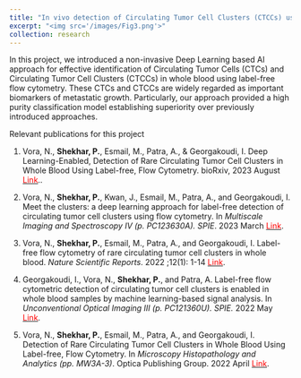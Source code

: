 ```yaml
---
title: "In vivo detection of Circulating Tumor Cell Clusters (CTCCs) using label-free flow cytometry"
excerpt: "<img src='/images/Fig3.png'>"
collection: research
---
```

In this project, we introduced a non-invasive Deep Learning based AI approach for effective identification of Circulating Tumor Cells (CTCs) and Circulating Tumor Cell Clusters (CTCCs) in whole blood using label-free flow cytometry. These CTCs and CTCCs are widely regarded as important biomarkers of metastatic growth. Particularly, our approach provided a high purity classification model establishing superiority over previously introduced approaches.

Relevant publications for this project
1. Vora, N., **Shekhar, P.**, Esmail, M., Patra, A., & Georgakoudi, I. Deep Learning-Enabled, Detection of Rare Circulating Tumor Cell Clusters in Whole Blood Using Label-free, Flow Cytometry. bioRxiv, 2023 August <a href="https://www.biorxiv.org/content/10.1101/2023.08.01.551485v1.abstract" target="_blank"><span style="color:red">Link</span></a>..

2. Vora, N., **Shekhar, P.**, Kwan, J., Esmail, M., Patra, A., and Georgakoudi, I. Meet the clusters: a deep learning approach for label-free detection of circulating tumor cell clusters using flow cytometry. In *Multiscale Imaging and Spectroscopy IV (p. PC123630A). SPIE*. 2023 March <a href="https://www.spiedigitallibrary.org/conference-proceedings-of-spie/PC12363/PC123630A/Meet-the-clusters--a-deep-learning-approach-for-label/10.1117/12.2649335.full" target="_blank"><span style="color:red">Link</span></a>.

3. Vora, N., **Shekhar, P.**, Esmail, M., Patra, A., and Georgakoudi, I. Label-free flow cytometry of rare circulating tumor cell clusters in whole blood. *Nature Scientific Reports*. 2022 ;12(1): 1-14 <a href="https://www.nature.com/articles/s41598-022-14003-5" target="_blank"><span style="color:red">Link</span></a>.

4. Georgakoudi, I., Vora, N., **Shekhar, P.**, and Patra, A. Label-free flow cytometric detection of circulating tumor cell clusters is enabled in whole blood samples by machine learning-based signal analysis. In *Unconventional Optical Imaging III (p. PC121360U). SPIE.* 2022 May <a href="https://www.spiedigitallibrary.org/conference-proceedings-of-spie/PC12136/PC121360U/Label-free-flow-cytometric-detection-of-circulating-tumor-cell-clusters/10.1117/12.2624555.full" target="_blank"><span style="color:red">Link</span></a>.

5. Vora, N., **Shekhar, P.**, Esmail, M., Patra, A., and Georgakoudi, I. Detection of Rare Circulating Tumor Cell Clusters in Whole Blood Using Label-free, Flow Cytometry. In *Microscopy Histopathology and Analytics (pp. MW3A-3)*. Optica Publishing Group. 2022 April <a href="https://opg.optica.org/abstract.cfm?uri=Microscopy-2022-MW3A.3" target="_blank"><span style="color:red">Link</span></a>.